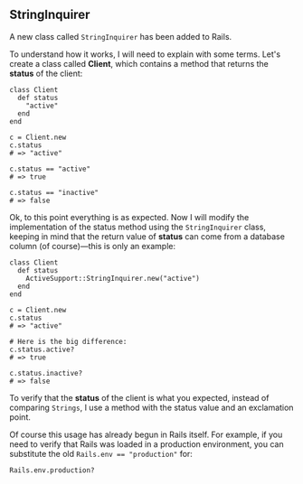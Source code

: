 ## StringInquirer

A new class called `StringInquirer` has been added to Rails.

To understand how it works, I will need to explain with some terms. Let's create a class called **Client**, which contains a method that returns the **status** of the client:

	class Client
	  def status
	    "active"
	  end
	end

	c = Client.new
	c.status
	# => "active"

	c.status == "active"
	# => true

	c.status == "inactive"
	# => false

Ok, to this point everything is as expected. Now I will modify the implementation of the status method using the `StringInquirer` class, keeping in mind that the return value of **status** can come from a database column (of course)&mdash;this is only an example:

	class Client
	  def status
	    ActiveSupport::StringInquirer.new("active")
	  end
	end

	c = Client.new
	c.status
	# => "active"

	# Here is the big difference:
	c.status.active?
	# => true

	c.status.inactive?
	# => false

To verify that the **status** of the client is what you expected, instead of comparing `Strings`, I use a method with the status value and an exclamation point.

Of course this usage has already begun in Rails itself. For example, if you need to verify that Rails was loaded in a production environment, you can substitute the old `Rails.env == "production"` for:

	Rails.env.production?
